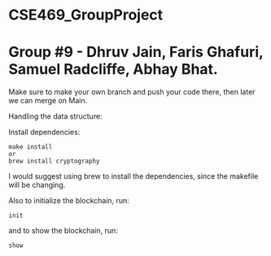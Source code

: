 # CSE469_GroupProject
# Group #9 - Dhruv Jain, Faris Ghafuri, Samuel Radcliffe, Abhay Bhat.

Make sure to make your own branch and push your code there, then later we can merge on Main. 

Handling the data structure: 

Install dependencies: 
```
make install 
or 
brew install cryptography
```
I would suggest using brew to install the dependencies, since the makefile will be changing. 

Also to initialize the blockchain, run: 
```
init 
```
and to show the blockchain, run: 
```
show 
```
